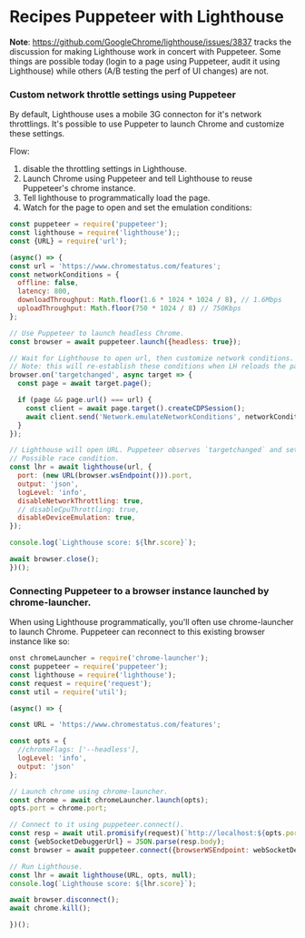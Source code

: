 # Recipes Puppeteer with Lighthouse

**Note**: https://github.com/GoogleChrome/lighthouse/issues/3837 tracks the discussion for making Lighthouse work in concert with Puppeteer.
Some things are possible today (login to a page using Puppeteer, audit it using Lighthouse) while others (A/B testing the perf of UI changes) are not.

### Custom network throttle settings using Puppeteer

By default, Lighthouse uses a mobile 3G connecton for it's network throttlings. It's possible to use Puppeter
to launch Chrome and customize these settings. 

Flow: 
1. disable the throttling settings in Lighthouse.
2. Launch Chrome using Puppeteer and tell Lighthouse to reuse Puppeteer's chrome instance.
3. Tell lighthouse to programmatically load the page.
4. Watch for the page to open and set the emulation conditions:

```js
const puppeteer = require('puppeteer');
const lighthouse = require('lighthouse');;
const {URL} = require('url');

(async() => {
const url = 'https://www.chromestatus.com/features';
const networkConditions = {
  offline: false,
  latency: 800,
  downloadThroughput: Math.floor(1.6 * 1024 * 1024 / 8), // 1.6Mbps
  uploadThroughput: Math.floor(750 * 1024 / 8) // 750Kbps
};

// Use Puppeteer to launch headless Chrome.
const browser = await puppeteer.launch({headless: true});

// Wait for Lighthouse to open url, then customize network conditions.
// Note: this will re-establish these conditions when LH reloads the page. Think that's ok....
browser.on('targetchanged', async target => {
  const page = await target.page();

  if (page && page.url() === url) {
    const client = await page.target().createCDPSession();
    await client.send('Network.emulateNetworkConditions', networkConditions);
  }
});

// Lighthouse will open URL. Puppeteer observes `targetchanged` and sets up network conditions.
// Possible race condition.
const lhr = await lighthouse(url, {
  port: (new URL(browser.wsEndpoint())).port,
  output: 'json',
  logLevel: 'info',
  disableNetworkThrottling: true,
  // disableCpuThrottling: true,
  disableDeviceEmulation: true,
});

console.log(`Lighthouse score: ${lhr.score}`);

await browser.close();
})();
```

### Connecting Puppeteer to a browser instance launched by chrome-launcher.

When using Lighthouse programmatically, you'll often use chrome-launcher to launch Chrome.
Puppeteer can reconnect to this existing browser instance like so:

```js
onst chromeLauncher = require('chrome-launcher');
const puppeteer = require('puppeteer');
const lighthouse = require('lighthouse');
const request = require('request');
const util = require('util');

(async() => {

const URL = 'https://www.chromestatus.com/features';

const opts = {
  //chromeFlags: ['--headless'],
  logLevel: 'info',
  output: 'json'
};

// Launch chrome using chrome-launcher.
const chrome = await chromeLauncher.launch(opts);
opts.port = chrome.port;

// Connect to it using puppeteer.connect().
const resp = await util.promisify(request)(`http://localhost:${opts.port}/json/version`);
const {webSocketDebuggerUrl} = JSON.parse(resp.body);
const browser = await puppeteer.connect({browserWSEndpoint: webSocketDebuggerUrl});

// Run Lighthouse.
const lhr = await lighthouse(URL, opts, null);
console.log(`Lighthouse score: ${lhr.score}`);

await browser.disconnect();
await chrome.kill();

})();
```
